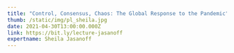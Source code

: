 ```yaml
---
title: "Control, Consensus, Chaos: The Global Response to the Pandemic"
thumb: /static/img/pl_sheila.jpg
date: 2021-04-30T13:00:00.000Z
link: https://bit.ly/lecture-jasanoff
expertname: Sheila Jasanoff
---
```

